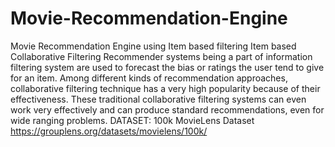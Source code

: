 # Movie-Recommendation-Engine
Movie Recommendation Engine using Item based filtering
Item based Collaborative Filtering Recommender systems being a part of information filtering system are used to forecast the bias or ratings the user tend to give for an item. Among different kinds of recommendation approaches, collaborative filtering technique has a very high popularity because of their effectiveness. These traditional collaborative filtering systems can even work very effectively and can produce standard recommendations, even for wide ranging problems. DATASET: 100k MovieLens Dataset https://grouplens.org/datasets/movielens/100k/ 
